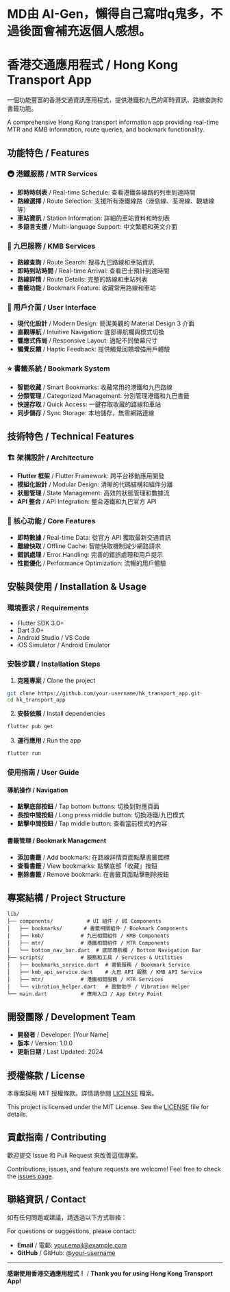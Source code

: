 # MD由 AI-Gen，懶得自己寫咁q鬼多，不過後面會補充返個人感想。

# 香港交通應用程式 / Hong Kong Transport App

一個功能豐富的香港交通資訊應用程式，提供港鐵和九巴的即時資訊、路線查詢和書籤功能。

A comprehensive Hong Kong transport information app providing real-time MTR and KMB information, route queries, and bookmark functionality.

## 功能特色 / Features

### 🚇 港鐵服務 / MTR Services

- **即時時刻表** / Real-time Schedule: 查看港鐵各線路的列車到達時間
- **路線選擇** / Route Selection: 支援所有港鐵線路（港島線、荃灣線、觀塘線等）
- **車站資訊** / Station Information: 詳細的車站資料和時刻表
- **多語言支援** / Multi-language Support: 中文繁體和英文介面

### 🚌 九巴服務 / KMB Services

- **路線查詢** / Route Search: 搜尋九巴路線和車站資訊
- **即時到站時間** / Real-time Arrival: 查看巴士預計到達時間
- **路線詳情** / Route Details: 完整的路線和車站列表
- **書籤功能** / Bookmark Feature: 收藏常用路線和車站

### 📱 用戶介面 / User Interface

- **現代化設計** / Modern Design: 簡潔美觀的 Material Design 3 介面
- **直觀導航** / Intuitive Navigation: 底部導航欄與模式切換
- **響應式佈局** / Responsive Layout: 適配不同螢幕尺寸
- **觸覺反饋** / Haptic Feedback: 提供觸覺回饋增強用戶體驗

### ⭐ 書籤系統 / Bookmark System

- **智能收藏** / Smart Bookmarks: 收藏常用的港鐵和九巴路線
- **分類管理** / Categorized Management: 分別管理港鐵和九巴書籤
- **快速存取** / Quick Access: 一鍵存取收藏的路線和車站
- **同步儲存** / Sync Storage: 本地儲存，無需網路連線

## 技術特色 / Technical Features

### 🏗️ 架構設計 / Architecture

- **Flutter 框架** / Flutter Framework: 跨平台移動應用開發
- **模組化設計** / Modular Design: 清晰的代碼結構和組件分離
- **狀態管理** / State Management: 高效的狀態管理和數據流
- **API 整合** / API Integration: 整合港鐵和九巴官方 API

### 🔧 核心功能 / Core Features

- **即時數據** / Real-time Data: 從官方 API 獲取最新交通資訊
- **離線快取** / Offline Cache: 智能快取機制減少網路請求
- **錯誤處理** / Error Handling: 完善的錯誤處理和用戶提示
- **性能優化** / Performance Optimization: 流暢的用戶體驗

## 安裝與使用 / Installation & Usage

### 環境要求 / Requirements

- Flutter SDK 3.0+
- Dart 3.0+
- Android Studio / VS Code
- iOS Simulator / Android Emulator

### 安裝步驟 / Installation Steps

1. **克隆專案** / Clone the project

```bash
git clone https://github.com/your-username/hk_transport_app.git
cd hk_transport_app
```

2. **安裝依賴** / Install dependencies

```bash
flutter pub get
```

3. **運行應用** / Run the app

```bash
flutter run
```

### 使用指南 / User Guide

#### 導航操作 / Navigation

- **點擊底部按鈕** / Tap bottom buttons: 切換到對應頁面
- **長按中間按鈕** / Long press middle button: 切換港鐵/九巴模式
- **點擊中間按鈕** / Tap middle button: 查看當前模式的內容

#### 書籤管理 / Bookmark Management

- **添加書籤** / Add bookmark: 在路線詳情頁面點擊書籤圖標
- **查看書籤** / View bookmarks: 點擊底部「收藏」按鈕
- **刪除書籤** / Remove bookmark: 在書籤頁面點擊刪除按鈕

## 專案結構 / Project Structure

```
lib/
├── components/           # UI 組件 / UI Components
│   ├── bookmarks/       # 書籤相關組件 / Bookmark Components
│   ├── kmb/            # 九巴相關組件 / KMB Components
│   ├── mtr/            # 港鐵相關組件 / MTR Components
│   └── bottom_nav_bar.dart  # 底部導航欄 / Bottom Navigation Bar
├── scripts/            # 服務和工具 / Services & Utilities
│   ├── bookmarks_service.dart  # 書籤服務 / Bookmark Service
│   ├── kmb_api_service.dart    # 九巴 API 服務 / KMB API Service
│   ├── mtr/            # 港鐵相關服務 / MTR Services
│   └── vibration_helper.dart   # 震動助手 / Vibration Helper
└── main.dart           # 應用入口 / App Entry Point
```

## 開發團隊 / Development Team

- **開發者** / Developer: [Your Name]
- **版本** / Version: 1.0.0
- **更新日期** / Last Updated: 2024

## 授權條款 / License

本專案採用 MIT 授權條款。詳情請參閱 [LICENSE](LICENSE) 檔案。

This project is licensed under the MIT License. See the [LICENSE](LICENSE) file for details.

## 貢獻指南 / Contributing

歡迎提交 Issue 和 Pull Request 來改善這個專案。

Contributions, issues, and feature requests are welcome! Feel free to check the [issues page](https://github.com/your-username/hk_transport_app/issues).

## 聯絡資訊 / Contact

如有任何問題或建議，請透過以下方式聯絡：

For questions or suggestions, please contact:

- **Email** / 電郵: your.email@example.com
- **GitHub** / GitHub: [@your-username](https://github.com/your-username)

---

**感謝使用香港交通應用程式！** / **Thank you for using Hong Kong Transport App!**
